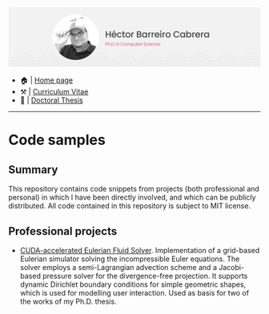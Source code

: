![This is me](https://github.com/hecbarcab/code-samples/blob/main/header.png)
* 🏠 | [Home page](https://hecbarcab.github.io/)
* ⚒️ | [Curriculum Vitae](https://hecbarcab.github.io/uploads/cv-hector-barreiro-cabrera.pdf)
* 📃 | [Doctoral Thesis](https://hecbarcab.github.io/uploads/thesis-hector-barreiro-cabrera.pdf)

---

# Code samples

## Summary
This repository contains code snippets from projects (both professional and personal) in which I have been directly involved, and which can be publicly distributed. All code contained in this repository is subject to MIT license.

## Professional projects
* [CUDA-accelerated Eulerian Fluid Solver](https://github.com/hecbarcab/code-samples/tree/main/cuda-eulerian-fluid). Implementation of a grid-based Eulerian simulator solving the incompressible Euler equations. The solver employs a semi-Lagrangian advection scheme and a Jacobi-based pressure solver for the divergence-free projection. It supports dynamic Dirichlet boundary conditions for simple geometric shapes, which is used for modelling user interaction. Used as basis for two of the works of my Ph.D. thesis.